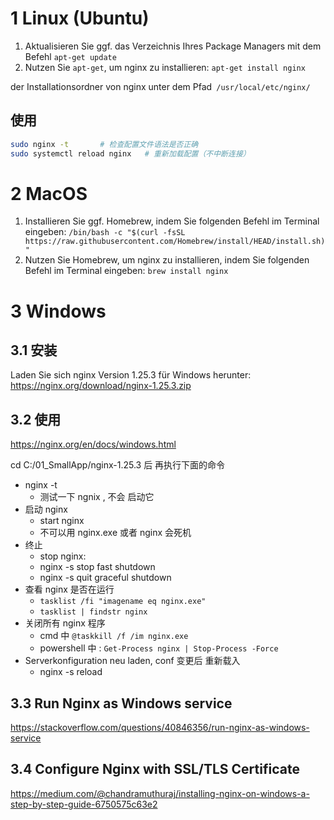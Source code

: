 


# 1 Linux (Ubuntu)

1. Aktualisieren Sie ggf. das Verzeichnis Ihres Package Managers mit dem Befehl `apt-get update`
2. Nutzen Sie `apt-get`, um nginx zu installieren: `apt-get install nginx`


der Installationsordner von nginx unter dem Pfad` /usr/local/etc/nginx/`


## 使用 

```sh
sudo nginx -t       # 检查配置文件语法是否正确
sudo systemctl reload nginx   # 重新加载配置（不中断连接）
```


# 2 MacOS

1. Installieren Sie ggf. Homebrew, indem Sie folgenden Befehl im Terminal eingeben: `/bin/bash -c "$(curl -fsSL https://raw.githubusercontent.com/Homebrew/install/HEAD/install.sh)"`
2. Nutzen Sie Homebrew, um nginx zu installieren, indem Sie folgenden Befehl im Terminal eingeben: `brew install nginx`


# 3 Windows 


## 3.1 安装 


Laden Sie sich nginx Version 1.25.3 für Windows herunter: https://nginx.org/download/nginx-1.25.3.zip

## 3.2 使用 


https://nginx.org/en/docs/windows.html

cd C:/01_SmallApp/nginx-1.25.3 后 再执行下面的命令 

- nginx -t
    - 测试一下 ngnix , 不会 启动它 
- 启动 nginx 
    - start nginx
    - 不可以用 nginx.exe 或者 nginx 会死机
- 终止
    - stop nginx:   
    - nginx -s stop   	fast shutdown
    - nginx -s quit   graceful shutdown
- 查看 nginx 是否在运行 
    - `tasklist /fi "imagename eq nginx.exe"`
    - `tasklist | findstr nginx`
- 关闭所有 nginx 程序 
    - cmd 中 `@taskkill /f /im nginx.exe`
    - powershell 中 : `Get-Process nginx | Stop-Process -Force`
-  Serverkonfiguration neu laden, conf 变更后 重新载入 
    - nginx -s reload


## 3.3 Run Nginx as Windows service

https://stackoverflow.com/questions/40846356/run-nginx-as-windows-service



## 3.4 **Configure Nginx** with **SSL/TLS Certificate**

https://medium.com/@chandramuthuraj/installing-nginx-on-windows-a-step-by-step-guide-6750575c63e2

